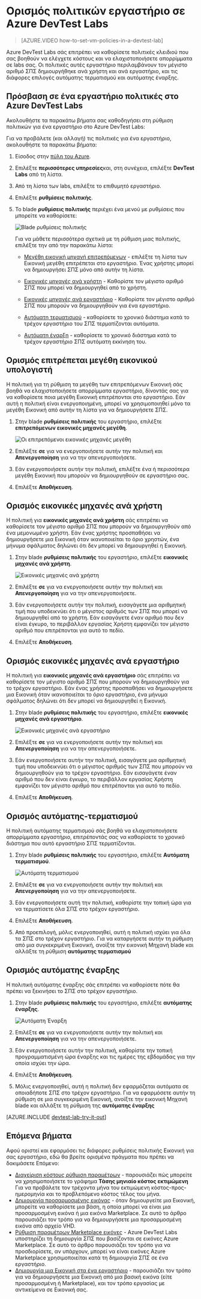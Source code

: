 <properties
    pageTitle="Ορισμός πολιτικών εργαστήριο στο Azure DevTest Labs | Microsoft Azure"
    description="Μάθετε πώς μπορείτε να ορίσετε πολιτικές εργαστήριο όπως μεγέθη Εικονική, μέγιστο ΣΠΣ ανά χρήστη και τον τερματισμό αυτοματισμού."
    services="devtest-lab,virtual-machines"
    documentationCenter="na"
    authors="tomarcher"
    manager="douge"
    editor=""/>

<tags
    ms.service="devtest-lab"
    ms.workload="na"
    ms.tgt_pltfrm="na"
    ms.devlang="na"
    ms.topic="article"
    ms.date="09/12/2016"
    ms.author="tarcher"/>

# <a name="define-lab-policies-in-azure-devtest-labs"></a>Ορισμός πολιτικών εργαστήριο σε Azure DevTest Labs

> [AZURE.VIDEO how-to-set-vm-policies-in-a-devtest-lab]

Azure DevTest Labs σάς επιτρέπει να καθορίσετε πολιτικές κλειδιού που σας βοηθούν να ελέγχετε κόστους και να ελαχιστοποιήσετε απορρίμματα σε labs σας. Οι πολιτικές αυτές εργαστήριο περιλαμβάνουν τον μέγιστο αριθμό ΣΠΣ δημιουργήθηκε ανά χρήστη και ανά εργαστήριο, και τις διάφορες επιλογές αυτόματης τερματισμού και αυτόματης έναρξης. 

## <a name="accessing-a-labs-policies-in-azure-devtest-labs"></a>Πρόσβαση σε ένα εργαστήριο πολιτικές στο Azure DevTest Labs

Ακολουθήστε τα παρακάτω βήματα σας καθοδηγήσει στη ρύθμιση πολιτικών για ένα εργαστήριο στο Azure DevTest Labs:

Για να προβάλετε (και αλλαγή) τις πολιτικές για ένα εργαστήριο, ακολουθήστε τα παρακάτω βήματα:

1. Είσοδος στην [πύλη του Azure](http://go.microsoft.com/fwlink/p/?LinkID=525040).

1. Επιλέξτε **περισσότερες υπηρεσίες**και, στη συνέχεια, επιλέξτε **DevTest Labs** από τη λίστα.

1. Από τη λίστα των labs, επιλέξτε το επιθυμητό εργαστήριο.   

1. Επιλέξτε **ρυθμίσεις πολιτικής**.

1. Το blade **ρυθμίσεις πολιτικής** περιέχει ένα μενού με ρυθμίσεις που μπορείτε να καθορίσετε: 

    ![Blade ρυθμίσεις πολιτικής](./media/devtest-lab-set-lab-policy/policies.png)

    Για να μάθετε περισσότερα σχετικά με τη ρύθμιση μιας πολιτικής, επιλέξτε την από την παρακάτω λίστα:

    - [Μεγέθη εικονική μηχανή επιτρεπόμενων](#set-allowed-virtual-machine-sizes) - επιλέξτε τη λίστα των Εικονική μεγέθη επιτρέπεται στο εργαστήριο. Ένας χρήστης μπορεί να δημιουργήσει ΣΠΣ μόνο από αυτήν τη λίστα.

    - [Εικονικές μηχανές ανά χρήστη](#set-virtual-machines-per-user) - Καθορίστε τον μέγιστο αριθμό ΣΠΣ που μπορεί να δημιουργηθεί από το χρήστη. 

    - [Εικονικές μηχανές ανά εργαστήριο](#set-virtual-machines-per-lab) - Καθορίστε τον μέγιστο αριθμό ΣΠΣ που μπορούν να δημιουργηθούν για ένα εργαστήριο. 

    - [Αυτόματη τερματισμού](#set-auto-shutdown) - καθορίσετε το χρονικό διάστημα κατά το τρέχον εργαστήριο του ΣΠΣ τερματίζονται αυτόματα.

    - [Αυτόματη έναρξη](#set-auto-start) - καθορίσετε το χρονικό διάστημα κατά το τρέχον εργαστήριο ΣΠΣ αυτόματη εκκίνηση του.

## <a name="set-allowed-virtual-machine-sizes"></a>Ορισμός επιτρέπεται μεγέθη εικονικού υπολογιστή

Η πολιτική για τη ρύθμιση τα μεγέθη των επιτρεπόμενων Εικονική σάς βοηθά να ελαχιστοποιήσετε απορρίμματα εργαστήριο, δίνοντάς σας για να καθορίσετε ποια μεγέθη Εικονική επιτρέπονται στο εργαστήριο. Εάν αυτή η πολιτική είναι ενεργοποιημένη, μπορεί να χρησιμοποιηθεί μόνο τα μεγέθη Εικονική από αυτήν τη λίστα για να δημιουργήσετε ΣΠΣ.

1. Στην blade **ρυθμίσεις πολιτικής** του εργαστήριο, επιλέξτε **επιτρεπόμενων εικονικές μηχανές μεγέθη**.

    ![Οι επιτρεπόμενοι εικονικές μηχανές μεγέθη](./media/devtest-lab-set-lab-policy/allowed-vm-sizes.png)
 
1. Επιλέξτε **σε** για να ενεργοποιήσετε αυτήν την πολιτική και **Απενεργοποίηση** για να την απενεργοποιήσετε.

1. Εάν ενεργοποιήσετε αυτήν την πολιτική, επιλέξτε ένα ή περισσότερα μεγέθη Εικονική που μπορούν να δημιουργηθούν σε εργαστήριο σας.

1. Επιλέξτε **Αποθήκευση**.

## <a name="set-virtual-machines-per-user"></a>Ορισμός εικονικές μηχανές ανά χρήστη

Η πολιτική για **εικονικές μηχανές ανά χρήστη** σάς επιτρέπει να καθορίσετε τον μέγιστο αριθμό ΣΠΣ που μπορούν να δημιουργηθούν από ένα μεμονωμένο χρήστη. Εάν ένας χρήστης προσπαθήσει να δημιουργήσετε μια Εικονική όταν ικανοποιείται το όριο χρηστών, ένα μήνυμα σφάλματος δηλώνει ότι δεν μπορεί να δημιουργηθεί η Εικονική. 

1. Στην blade **ρυθμίσεις πολιτικής** του εργαστήριο, επιλέξτε **εικονικές μηχανές ανά χρήστη**.

    ![Εικονικές μηχανές ανά χρήστη](./media/devtest-lab-set-lab-policy/max-vms-per-user.png)

1. Επιλέξτε **σε** για να ενεργοποιήσετε αυτήν την πολιτική και **Απενεργοποίηση** για να την απενεργοποιήσετε.

1. Εάν ενεργοποιήσετε αυτήν την πολιτική, εισαγάγετε μια αριθμητική τιμή που υποδεικνύει ότι ο μέγιστος αριθμός των ΣΠΣ που μπορεί να δημιουργηθεί από το χρήστη. Εάν εισαγάγετε έναν αριθμό που δεν είναι έγκυρο, το περιβάλλον εργασίας Χρήστη εμφανίζει τον μέγιστο αριθμό που επιτρέπονται για αυτό το πεδίο.

1. Επιλέξτε **Αποθήκευση**.

## <a name="set-virtual-machines-per-lab"></a>Ορισμός εικονικές μηχανές ανά εργαστήριο

Η πολιτική για **εικονικές μηχανές ανά εργαστήριο** σάς επιτρέπει να καθορίσετε τον μέγιστο αριθμό ΣΠΣ που μπορούν να δημιουργηθούν για το τρέχον εργαστήριο. Εάν ένας χρήστης προσπαθήσει να δημιουργήσετε μια Εικονική όταν ικανοποιείται το όριο εργαστήριο, ένα μήνυμα σφάλματος δηλώνει ότι δεν μπορεί να δημιουργηθεί η Εικονική. 

1. Στην blade **ρυθμίσεις πολιτικής** του εργαστήριο, επιλέξτε **εικονικές μηχανές ανά εργαστήριο**.

    ![Εικονικές μηχανές ανά εργαστήριο](./media/devtest-lab-set-lab-policy/total-vms-allowed.png)

1. Επιλέξτε **σε** για να ενεργοποιήσετε αυτήν την πολιτική και **Απενεργοποίηση** για να την απενεργοποιήσετε.

1. Εάν ενεργοποιήσετε αυτήν την πολιτική, εισαγάγετε μια αριθμητική τιμή που υποδεικνύει ότι ο μέγιστος αριθμός των ΣΠΣ που μπορούν να δημιουργηθούν για το τρέχον εργαστήριο. Εάν εισαγάγετε έναν αριθμό που δεν είναι έγκυρο, το περιβάλλον εργασίας Χρήστη εμφανίζει τον μέγιστο αριθμό που επιτρέπονται για αυτό το πεδίο.

1. Επιλέξτε **Αποθήκευση**.

## <a name="set-auto-shutdown"></a>Ορισμός αυτόματης-τερματισμού

Η πολιτική αυτόματης τερματισμού σάς βοηθά να ελαχιστοποιήσετε απορρίμματα εργαστήριο, επιτρέποντάς σας να καθορίσετε το χρονικό διάστημα που αυτό εργαστήριο ΣΠΣ τερματίζονται.

1. Στην blade **ρυθμίσεις πολιτικής** του εργαστήριο, επιλέξτε **Αυτόματη τερματισμού**.

    ![Αυτόματη τερματισμού](./media/devtest-lab-set-lab-policy/auto-shutdown.png)

1. Επιλέξτε **σε** για να ενεργοποιήσετε αυτήν την πολιτική και **Απενεργοποίηση** για να την απενεργοποιήσετε.

1. Εάν ενεργοποιήσετε αυτή την πολιτική, καθορίστε την τοπική ώρα για να τερματίσετε όλα ΣΠΣ στο τρέχον εργαστήριο.

1. Επιλέξτε **Αποθήκευση**.

1. Από προεπιλογή, μόλις ενεργοποιηθεί, αυτή η πολιτική ισχύει για όλα τα ΣΠΣ στο τρέχον εργαστήριο. Για να καταργήσετε αυτήν τη ρύθμιση από μια συγκεκριμένη Εικονική, ανοίξτε την εικονική Μηχανή blade και αλλάξτε τη ρύθμιση **αυτόματης τερματισμού** 

## <a name="set-auto-start"></a>Ορισμός αυτόματης έναρξης

Η πολιτική αυτόματης έναρξης σάς επιτρέπει να καθορίσετε πότε θα πρέπει να ξεκινήσει το ΣΠΣ στο τρέχον εργαστήριο.  

1. Στην blade **ρυθμίσεις πολιτικής** του εργαστήριο, επιλέξτε **αυτόματης έναρξης**.

    ![Αυτόματη Έναρξη](./media/devtest-lab-set-lab-policy/auto-start.png)

1. Επιλέξτε **σε** για να ενεργοποιήσετε αυτήν την πολιτική και **Απενεργοποίηση** για να την απενεργοποιήσετε.

1. Εάν ενεργοποιήσετε αυτήν την πολιτική, καθορίστε την τοπική προγραμματισμένη ώρα έναρξης και τις ημέρες της εβδομάδας για την οποία ισχύει την ώρα. 

1. Επιλέξτε **Αποθήκευση**.

1. Μόλις ενεργοποιηθεί, αυτή η πολιτική δεν εφαρμόζεται αυτόματα σε οποιαδήποτε ΣΠΣ στο τρέχον εργαστήριο. Για να εφαρμόσετε αυτήν τη ρύθμιση σε μια συγκεκριμένη Εικονική, ανοίξτε την εικονική Μηχανή blade και αλλάξτε τη ρύθμιση της **αυτόματης έναρξης** 

[AZURE.INCLUDE [devtest-lab-try-it-out](../../includes/devtest-lab-try-it-out.md)]

## <a name="next-steps"></a>Επόμενα βήματα

Αφού οριστεί και εφαρμόσει τις διάφορες ρυθμίσεις πολιτικής Εικονική για σας εργαστήριο, εδώ θα βρείτε ορισμένα πράγματα που πρέπει να δοκιμάσετε Επόμενο:

- [Διαχείριση κόστους ρύθμιση παραμέτρων](./devtest-lab-configure-cost-management.md) - παρουσιάζει πώς μπορείτε να χρησιμοποιήσετε το γράφημα **Τάσης μηνιαίο κόστος εκτιμώμενη**  
Για να προβάλετε τον τρέχοντα μήνα του εκτιμώμενη κόστος-προς-ημερομηνία και το προβλεπόμενο κόστος τέλος του μήνα.
- [Δημιουργία προσαρμοσμένης εικόνας](./devtest-lab-create-template.md) - όταν δημιουργείτε μια Εικονική, μπορείτε να καθορίσετε μια βάση, η οποία μπορεί να είναι μια προσαρμοσμένη εικόνα ή μια εικόνα Marketplace. Σε αυτό το άρθρο παρουσιάζει τον τρόπο για να δημιουργήσετε μια προσαρμοσμένη εικόνα από αρχείο VHD.
- [Ρύθμιση παραμέτρων Marketplace εικόνες](./devtest-lab-configure-marketplace-images.md) - Azure DevTest Labs υποστηρίζει τη δημιουργία ΣΠΣ που βασίζονται σε εικόνες Azure Marketplace. Σε αυτό το άρθρο παρουσιάζει τον τρόπο για να προσδιορίσετε, αν υπάρχουν, μπορεί να είναι εικόνες Azure Marketplace χρησιμοποιείται κατά τη δημιουργία ΣΠΣ σε ένα εργαστήριο.
- [Δημιουργία μια Εικονική στα ένα εργαστήριο](./devtest-lab-add-vm-with-artifacts.md) - παρουσιάζει τον τρόπο για να δημιουργήσετε μια Εικονική από μια βασική εικόνα (είτε προσαρμοσμένη ή Marketplace), και τον τρόπο εργασίας με αντικείμενα σε Εικονική σας.
